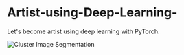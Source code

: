 # Artist-using-Deep-Learning-
Let's become artist using deep learning with PyTorch. 

![Cluster Image Segmentation](https://user-images.githubusercontent.com/20366499/109389390-4b162400-7932-11eb-8e62-bd1602f188f4.jpeg)

